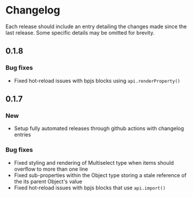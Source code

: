 # Changelog

Each release should include an entry detailing the changes made since the last release. Some specific details may be omitted for brevity.

## 0.1.8

### Bug fixes

- Fixed hot-reload issues with bpjs blocks using `api.renderProperty()`

## 0.1.7

### New

- Setup fully automated releases through github actions with changelog entries

### Bug fixes

- Fixed styling and rendering of Multiselect type when items should overflow to more than one line
- Fixed sub-properties within the Object type storing a stale reference of the its parent Object's value
- Fixed hot-reload issues with bpjs blocks that use `api.import()`
